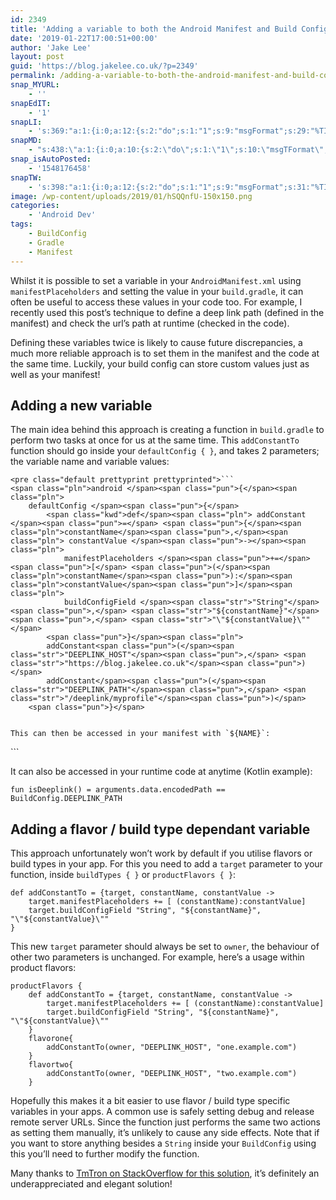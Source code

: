 ```yaml
---
id: 2349
title: 'Adding a variable to both the Android Manifest and Build Config'
date: '2019-01-22T17:00:51+00:00'
author: 'Jake Lee'
layout: post
guid: 'https://blog.jakelee.co.uk/?p=2349'
permalink: /adding-a-variable-to-both-the-android-manifest-and-build-config/
snap_MYURL:
    - ''
snapEdIT:
    - '1'
snapLI:
    - 's:369:"a:1:{i:0;a:12:{s:2:"do";s:1:"1";s:9:"msgFormat";s:29:"%TITLE% %HCATS% %HTAGS% %URL%";s:8:"postType";s:1:"A";s:9:"isAutoImg";s:1:"A";s:8:"imgToUse";s:0:"";s:9:"isAutoURL";s:1:"A";s:8:"urlToUse";s:0:"";s:4:"doLI";i:0;s:8:"isPosted";s:1:"1";s:4:"pgID";s:0:"";s:7:"postURL";s:50:"www.linkedin.com/updates?topic=6493522707072851968";s:5:"pDate";s:19:"2019-01-22 17:00:57";}}";'
snapMD:
    - "s:438:\"a:1:{i:0;a:10:{s:2:\"do\";s:1:\"1\";s:10:\"msgTFormat\";s:7:\"%TITLE%\";s:9:\"msgFormat\";s:65:\"%EXCERPT%\r\n<br><br>\r\nFull post by %AUTHORNAME% available at %URL%\";s:9:\"isAutoURL\";s:1:\"A\";s:8:\"urlToUse\";s:0:\"\";s:4:\"doMD\";i:0;s:8:\"isPosted\";s:1:\"1\";s:4:\"pgID\";s:12:\"df40354966af\";s:7:\"postURL\";s:106:\"https://medium.com/@JakeSteam/adding-a-variable-to-both-the-android-manifest-and-build-config-df40354966af\";s:5:\"pDate\";s:19:\"2019-01-22 17:00:58\";}}\";"
snap_isAutoPosted:
    - '1548176458'
snapTW:
    - 's:398:"a:1:{i:0;a:12:{s:2:"do";s:1:"1";s:9:"msgFormat";s:31:"%TITLE% (%HCATS% %HTAGS%) %URL%";s:8:"attchImg";s:1:"0";s:9:"isAutoImg";s:1:"A";s:8:"imgToUse";s:0:"";s:9:"isAutoURL";s:1:"A";s:8:"urlToUse";s:0:"";s:4:"doTW";i:0;s:8:"isPosted";s:1:"1";s:4:"pgID";s:19:"1087757024627183616";s:7:"postURL";s:57:"https://twitter.com/JakeLeeLtd/status/1087757024627183616";s:5:"pDate";s:19:"2019-01-22 17:00:59";}}";'
image: /wp-content/uploads/2019/01/hSQQnfU-150x150.png
categories:
    - 'Android Dev'
tags:
    - BuildConfig
    - Gradle
    - Manifest
---
```


Whilst it is possible to set a variable in your `AndroidManifest.xml` using `manifestPlaceholders` and setting the value in your `build.gradle`, it can often be useful to access these values in your code too. For example, I recently used this post’s technique to define a deep link path (defined in the manifest) and check the url’s path at runtime (checked in the code).

Defining these variables twice is likely to cause future discrepancies, a much more reliable approach is to set them in the manifest and the code at the same time. Luckily, your build config can store custom values just as well as your manifest!

## Adding a new variable

The main idea behind this approach is creating a function in `build.gradle` to perform two tasks at once for us at the same time. This `addConstantTo` function should go inside your `defaultConfig { }`, and takes 2 parameters; the variable name and variable values:

```
<pre class="default prettyprint prettyprinted">```
<span class="pln">android </span><span class="pun">{</span><span class="pln">
    defaultConfig </span><span class="pun">{</span>
        <span class="kwd">def</span><span class="pln"> addConstant </span><span class="pun">=</span> <span class="pun">{</span><span class="pln">constantName</span><span class="pun">,</span><span class="pln"> constantValue </span><span class="pun">-></span><span class="pln">
            manifestPlaceholders </span><span class="pun">+=</span> <span class="pun">[</span> <span class="pun">(</span><span class="pln">constantName</span><span class="pun">):</span><span class="pln">constantValue</span><span class="pun">]</span><span class="pln">
            buildConfigField </span><span class="str">"String"</span><span class="pun">,</span> <span class="str">"${constantName}"</span><span class="pun">,</span> <span class="str">"\"${constantValue}\""</span>
        <span class="pun">}</span><span class="pln">
        addConstant<span class="pun">(</span><span class="str">"DEEPLINK_HOST"</span><span class="pun">,</span> <span class="str">"https://blog.jakelee.co.uk"</span><span class="pun">)</span>
        addConstant</span><span class="pun">(</span><span class="str">"DEEPLINK_PATH"</span><span class="pun">,</span> <span class="str">"/deeplink/myprofile"</span><span class="pun">)</span>
    <span class="pun">}</span>
```
```

This can then be accessed in your manifest with `${NAME}`:

```
<intent-filter>
    <action android:name="android.intent.action.VIEW" />
    <category android:name="android.intent.category.DEFAULT" />
    <category android:name="android.intent.category.BROWSABLE" />
    <data
        android:host="${DEEPLINK_HOST}"
        android:pathPrefix="${DEEPLINK_PATH}"
        android:scheme="https" />
</intent-filter>
```

It can also be accessed in your runtime code at anytime (Kotlin example):

```
fun isDeeplink() = arguments.data.encodedPath == BuildConfig.DEEPLINK_PATH
```

## Adding a flavor / build type dependant variable

This approach unfortunately won’t work by default if you utilise flavors or build types in your app. For this you need to add a `target` parameter to your function, inside `buildTypes { }` or `productFlavors { }`:

```
def addConstantTo = {target, constantName, constantValue ->
    target.manifestPlaceholders += [ (constantName):constantValue]
    target.buildConfigField "String", "${constantName}", "\"${constantValue}\""
}
```

This new `target` parameter should always be set to `owner`, the behaviour of other two parameters is unchanged. For example, here’s a usage within product flavors:

```
productFlavors {
    def addConstantTo = {target, constantName, constantValue ->
        target.manifestPlaceholders += [ (constantName):constantValue]
        target.buildConfigField "String", "${constantName}", "\"${constantValue}\""
    }
    flavorone{
        addConstantTo(owner, "DEEPLINK_HOST", "one.example.com")
    }
    flavortwo{
        addConstantTo(owner, "DEEPLINK_HOST", "two.example.com")
    }
```

Hopefully this makes it a bit easier to use flavor / build type specific variables in your apps. A common use is safely setting debug and release remote server URLs. Since the function just performs the same two actions as setting them manually, it’s unlikely to cause any side effects. Note that if you want to store anything besides a `String` inside your `BuildConfig` using this you’ll need to further modify the function.

Many thanks to [TmTron on StackOverflow for this solution](https://stackoverflow.com/a/40592469/608312), it’s definitely an underappreciated and elegant solution!